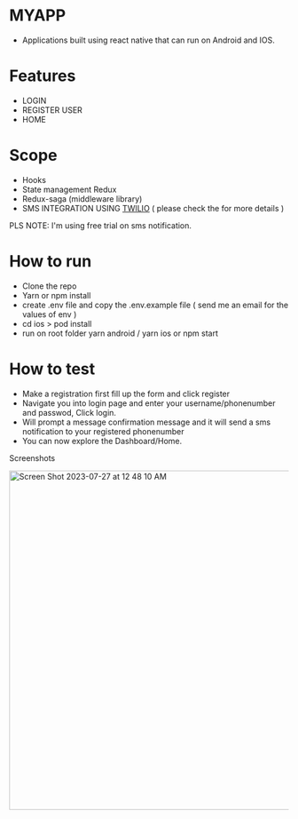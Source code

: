 # MYAPP
- Applications built using react native that can run on Android and IOS.

# Features
 - LOGIN
 - REGISTER USER
 - HOME

# Scope 
 - Hooks
 - State management Redux
 - Redux-saga (middleware library)
 - SMS INTEGRATION USING [TWILIO](https://www.twilio.com/en-us) ( please check the for more details )

PLS NOTE: I'm using free trial on sms notification. 

# How to run

- Clone the repo
- Yarn or npm install 
- create .env file and copy the .env.example file ( send me an email for the values of env )
- cd ios > pod install
- run on root folder yarn android / yarn ios or npm start


# How to test

- Make a registration first fill up the form and click register
- Navigate you into login page and enter your username/phonenumber and passwod, Click login.
- Will prompt a message confirmation message and it will send a sms notification to your registered phonenumber
- You can now explore the Dashboard/Home. 



Screenshots 

<img width="611" alt="Screen Shot 2023-07-27 at 12 48 10 AM" src="https://github.com/jomarx44/myApp/assets/74890149/66356920-dc83-4b08-9c86-0d356faf738a">

